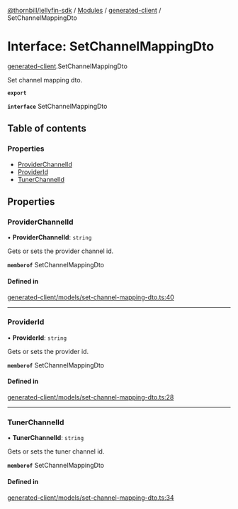 [@thornbill/jellyfin-sdk](../README.md) / [Modules](../modules.md) / [generated-client](../modules/generated_client.md) / SetChannelMappingDto

# Interface: SetChannelMappingDto

[generated-client](../modules/generated_client.md).SetChannelMappingDto

Set channel mapping dto.

**`export`**

**`interface`** SetChannelMappingDto

## Table of contents

### Properties

- [ProviderChannelId](generated_client.SetChannelMappingDto.md#providerchannelid)
- [ProviderId](generated_client.SetChannelMappingDto.md#providerid)
- [TunerChannelId](generated_client.SetChannelMappingDto.md#tunerchannelid)

## Properties

### ProviderChannelId

• **ProviderChannelId**: `string`

Gets or sets the provider channel id.

**`memberof`** SetChannelMappingDto

#### Defined in

[generated-client/models/set-channel-mapping-dto.ts:40](https://github.com/thornbill/jellyfin-sdk-typescript/blob/03092f3/src/generated-client/models/set-channel-mapping-dto.ts#L40)

___

### ProviderId

• **ProviderId**: `string`

Gets or sets the provider id.

**`memberof`** SetChannelMappingDto

#### Defined in

[generated-client/models/set-channel-mapping-dto.ts:28](https://github.com/thornbill/jellyfin-sdk-typescript/blob/03092f3/src/generated-client/models/set-channel-mapping-dto.ts#L28)

___

### TunerChannelId

• **TunerChannelId**: `string`

Gets or sets the tuner channel id.

**`memberof`** SetChannelMappingDto

#### Defined in

[generated-client/models/set-channel-mapping-dto.ts:34](https://github.com/thornbill/jellyfin-sdk-typescript/blob/03092f3/src/generated-client/models/set-channel-mapping-dto.ts#L34)
